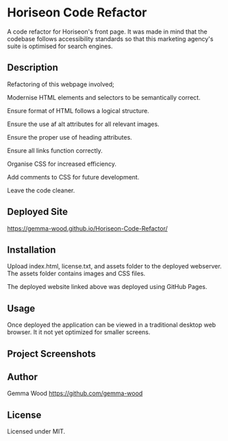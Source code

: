# Horiseon Code Refactor

A code refactor for Horiseon's front page. It was made in mind that the codebase follows accessibility standards so that this marketing agency's suite is optimised for search engines.

## Description

Refactoring of this webpage involved;

Modernise HTML elements and selectors to be semantically correct.

Ensure format of HTML follows a logical structure.

Ensure the use af alt attributes for all relevant images.

Ensure the proper use of heading attributes.

Ensure all links function correctly.

Organise CSS for increased efficiency.

Add comments to CSS for future development.

Leave the code cleaner.

## Deployed Site

https://gemma-wood.github.io/Horiseon-Code-Refactor/

## Installation

Upload index.html, license.txt, and assets folder to the deployed webserver. The assets folder contains images and CSS files.

The deployed website linked above was deployed using GitHub Pages.

## Usage
Once deployed the application can be viewed in a traditional desktop web browser. It it not yet optimized for smaller screens.

## Project Screenshots



## Author

Gemma Wood https://github.com/gemma-wood

## License

Licensed under MIT.
